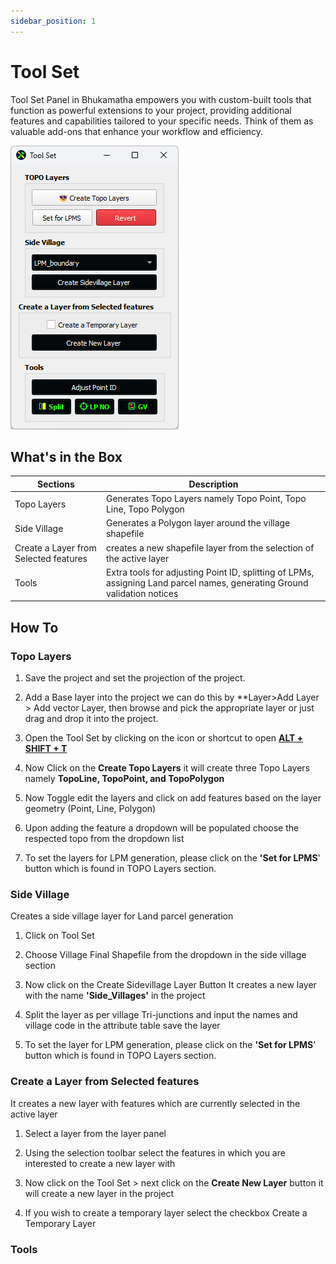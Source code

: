 ```yaml
---
sidebar_position: 1
---
```


# Tool Set

Tool Set Panel in Bhukamatha empowers you with custom-built tools that function as powerful extensions to your project, providing additional features and capabilities tailored to your specific needs. Think of them as valuable add-ons that enhance your workflow and efficiency.

![tool_set](../img/tool_set.png)

## What's in the Box

| Sections                              | Description                                                                                                              |
| ------------------------------------- | ------------------------------------------------------------------------------------------------------------------------ |
| Topo Layers                           | Generates Topo Layers namely Topo Point, Topo Line, Topo Polygon                                                         |
| Side Village                          | Generates a Polygon layer around the village shapefile                                                                   |
| Create a Layer from Selected features | creates a new shapefile layer from the selection of the active layer                                                     |
| Tools                                 | Extra tools for adjusting Point ID, splitting of LPMs, assigning Land parcel names, generating Ground validation notices |

## How To

### Topo Layers

1. Save the project and set the projection of the project.

2. Add a Base layer into the project we can do this by **Layer>Add Layer > Add vector Layer, then browse and pick the appropriate layer or just drag and drop it into the project. 

3. Open the Tool Set by clicking on the icon or shortcut to open **<u>ALT + SHIFT + T </u>**

4. Now Click on the **Create Topo Layers** it will create three Topo Layers namely **TopoLine, TopoPoint, and TopoPolygon** 

5. Now Toggle edit the layers and click on add features based on the layer geometry (Point, Line, Polygon)

6. Upon adding the feature a dropdown will be populated choose the respected topo from the dropdown list 

7. To set the layers for LPM generation, please click on the **'Set for LPMS**' button which is found in TOPO Layers section.

### Side Village

Creates a side village layer  for Land parcel generation 

1.  Click on Tool Set 

2. Choose Village Final Shapefile from the dropdown in the side village section 

3. Now click on the Create Sidevillage Layer Button It creates a new layer with the name **'Side_Villages'** in the project

4. Split the layer as per village Tri-junctions and input the names and village code in the attribute table save the layer 

5. To set the layer for LPM generation, please click on the **'Set for LPMS**' button which is found in TOPO Layers section.

### Create a Layer from Selected features

It creates a new layer with features which are currently selected in the active layer 

1. Select a layer from the layer panel 

2. Using the selection toolbar select the features in which you are interested to create a new layer with

3. Now click on the Tool Set > next click on the **Create New Layer** button it will create a new layer in the project

4. If you wish to create a temporary layer select the checkbox Create a Temporary Layer

### Tools

